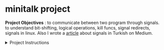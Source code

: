 # minitalk project

**Project Objectives** : to communicate between two program through signals. to understand bit-shifting, logical operations, kill funcs, signal redirects, signals in linux. Also I wrote a [article](https://medium.com/@cagina/cde-sinyaller-d63297fdc216) about signals in Turkish on Medium.

<details>
  <summary>Project Instructions</summary>

  You must create a communication program in the form of a **client** and a **server**.

  - The server must be started first. After its launch, it has to print its PID.
  - The client takes two parameters:
    - The server PID.
    - The string to send.
  - The client must send the string passed as a parameter to the server. <br/> Once the string has been received, the server must print it.
  - The server has to display the string pretty quickly. Quickly means that if you think it takes too long, the it is probably too long.
  - Your server should be able to receive strings from several clients in a row without needing to restart.
  - The communication between your client and your server has to be done only using UNIX signals.
  - You can only use these two signals: **SIGUSR1** and **SIGUSR2**.
</details>
